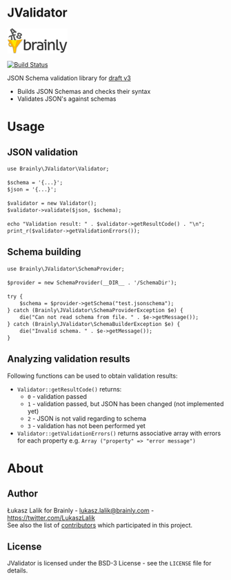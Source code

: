 # JValidator
![Brainly](/doc/logo.png)

[![Build Status](https://travis-ci.org/brainly/jvalidator.png?branch=master)](https://travis-ci.org/brainly/jvalidator)

JSON Schema validation library for [draft v3](http://tools.ietf.org/search/draft-zyp-json-schema-03)
- Builds JSON Schemas and checks their syntax
- Validates JSON's against schemas



# Usage

## JSON validation

```
use Brainly\JValidator\Validator;

$schema = '{...}';
$json = '{...}';

$validator = new Validator();
$validator->validate($json, $schema);

echo "Validation result: " . $validator->getResultCode() . "\n";
print_r($validator->getValidationErrors());
```

## Schema building

```
use Brainly\JValidator\SchemaProvider;

$provider = new SchemaProvider(__DIR__ . '/SchemaDir');

try {
    $schema = $provider->getSchema("test.jsonschema");
} catch (Brainly\JValidator\SchemaProviderException $e) {
    die("Can not read schema from file. " . $e->getMessage());
} catch (Brainly\JValidator\SchemaBuilderException $e) {
    die("Invalid schema. " . $e->getMessage());
}
```

## Analyzing validation results
Following functions can be used to obtain validation results:
- `Validator::getResultCode()` returns: 
  - `0` - validation passed
  - `1` - validation passed, but JSON has been changed (not implemented yet)
  - `2` - JSON is not valid regarding to schema
  - `3` - validation has not been performed yet
- `Validator::getValidationErrors()` returns associative array with errors for each property e.g. `Array ("property" => "error message")`

# About
## Author
Łukasz Lalik for Brainly - lukasz.lalik@brainly.com - https://twitter.com/LukaszLalik  
See also the list of [contributors](/contributors) which participated in this project.

## License
JValidator is licensed under the BSD-3 License - see the `LICENSE` file for details.
